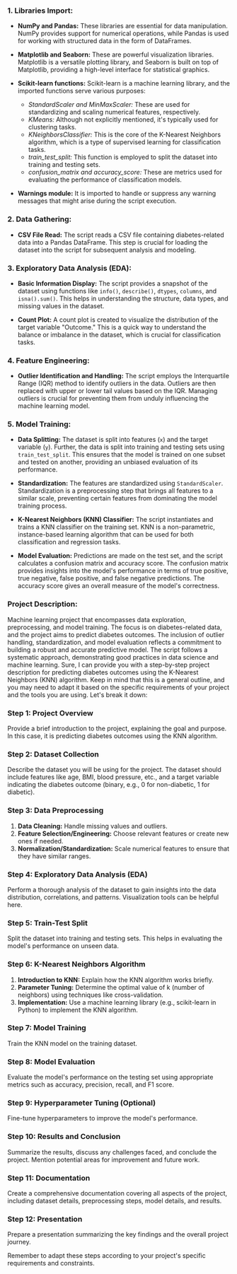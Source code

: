 ### 1. Libraries Import:

- **NumPy and Pandas:** These libraries are essential for data manipulation. NumPy provides support for numerical operations, while Pandas is used for working with structured data in the form of DataFrames.

- **Matplotlib and Seaborn:** These are powerful visualization libraries. Matplotlib is a versatile plotting library, and Seaborn is built on top of Matplotlib, providing a high-level interface for statistical graphics.

- **Scikit-learn functions:** Scikit-learn is a machine learning library, and the imported functions serve various purposes:
  - *StandardScaler and MinMaxScaler:* These are used for standardizing and scaling numerical features, respectively.
  - *KMeans:* Although not explicitly mentioned, it's typically used for clustering tasks.
  - *KNeighborsClassifier:* This is the core of the K-Nearest Neighbors algorithm, which is a type of supervised learning for classification tasks.
  - *train_test_split:* This function is employed to split the dataset into training and testing sets.
  - *confusion_matrix and accuracy_score:* These are metrics used for evaluating the performance of classification models.

- **Warnings module:** It is imported to handle or suppress any warning messages that might arise during the script execution.

### 2. Data Gathering:

- **CSV File Read:** The script reads a CSV file containing diabetes-related data into a Pandas DataFrame. This step is crucial for loading the dataset into the script for subsequent analysis and modeling.

### 3. Exploratory Data Analysis (EDA):

- **Basic Information Display:** The script provides a snapshot of the dataset using functions like `info()`, `describe()`, `dtypes`, `columns`, and `isna().sum()`. This helps in understanding the structure, data types, and missing values in the dataset.

- **Count Plot:** A count plot is created to visualize the distribution of the target variable "Outcome." This is a quick way to understand the balance or imbalance in the dataset, which is crucial for classification tasks.

### 4. Feature Engineering:

- **Outlier Identification and Handling:** The script employs the Interquartile Range (IQR) method to identify outliers in the data. Outliers are then replaced with upper or lower tail values based on the IQR. Managing outliers is crucial for preventing them from unduly influencing the machine learning model.

### 5. Model Training:

- **Data Splitting:** The dataset is split into features (`x`) and the target variable (`y`). Further, the data is split into training and testing sets using `train_test_split`. This ensures that the model is trained on one subset and tested on another, providing an unbiased evaluation of its performance.

- **Standardization:** The features are standardized using `StandardScaler`. Standardization is a preprocessing step that brings all features to a similar scale, preventing certain features from dominating the model training process.

- **K-Nearest Neighbors (KNN) Classifier:** The script instantiates and trains a KNN classifier on the training set. KNN is a non-parametric, instance-based learning algorithm that can be used for both classification and regression tasks.

- **Model Evaluation:** Predictions are made on the test set, and the script calculates a confusion matrix and accuracy score. The confusion matrix provides insights into the model's performance in terms of true positive, true negative, false positive, and false negative predictions. The accuracy score gives an overall measure of the model's correctness.

### Project Description:
Machine learning project that encompasses data exploration, preprocessing, and model training. The focus is on diabetes-related data, and the project aims to predict diabetes outcomes. The inclusion of outlier handling, standardization, and model evaluation reflects a commitment to building a robust and accurate predictive model. The script follows a systematic approach, demonstrating good practices in data science and machine learning.
Sure, I can provide you with a step-by-step project description for predicting diabetes outcomes using the K-Nearest Neighbors (KNN) algorithm. Keep in mind that this is a general outline, and you may need to adapt it based on the specific requirements of your project and the tools you are using. Let's break it down:

### Step 1: Project Overview
Provide a brief introduction to the project, explaining the goal and purpose. In this case, it is predicting diabetes outcomes using the KNN algorithm.

### Step 2: Dataset Collection
Describe the dataset you will be using for the project. The dataset should include features like age, BMI, blood pressure, etc., and a target variable indicating the diabetes outcome (binary, e.g., 0 for non-diabetic, 1 for diabetic).

### Step 3: Data Preprocessing
1. **Data Cleaning:** Handle missing values and outliers.
2. **Feature Selection/Engineering:** Choose relevant features or create new ones if needed.
3. **Normalization/Standardization:** Scale numerical features to ensure that they have similar ranges.

### Step 4: Exploratory Data Analysis (EDA)
Perform a thorough analysis of the dataset to gain insights into the data distribution, correlations, and patterns. Visualization tools can be helpful here.

### Step 5: Train-Test Split
Split the dataset into training and testing sets. This helps in evaluating the model's performance on unseen data.

### Step 6: K-Nearest Neighbors Algorithm
1. **Introduction to KNN:** Explain how the KNN algorithm works briefly.
2. **Parameter Tuning:** Determine the optimal value of k (number of neighbors) using techniques like cross-validation.
3. **Implementation:** Use a machine learning library (e.g., scikit-learn in Python) to implement the KNN algorithm.

### Step 7: Model Training
Train the KNN model on the training dataset.

### Step 8: Model Evaluation
Evaluate the model's performance on the testing set using appropriate metrics such as accuracy, precision, recall, and F1 score.

### Step 9: Hyperparameter Tuning (Optional)
Fine-tune hyperparameters to improve the model's performance.

### Step 10: Results and Conclusion
Summarize the results, discuss any challenges faced, and conclude the project. Mention potential areas for improvement and future work.

### Step 11: Documentation
Create a comprehensive documentation covering all aspects of the project, including dataset details, preprocessing steps, model details, and results.

### Step 12: Presentation
Prepare a presentation summarizing the key findings and the overall project journey.

Remember to adapt these steps according to your project's specific requirements and constraints.
